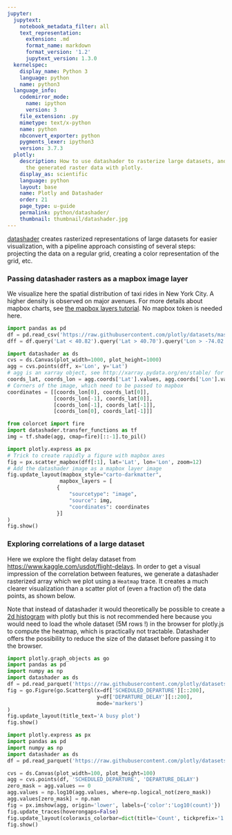```yaml
---
jupyter:
  jupytext:
    notebook_metadata_filter: all
    text_representation:
      extension: .md
      format_name: markdown
      format_version: '1.2'
      jupytext_version: 1.3.0
  kernelspec:
    display_name: Python 3
    language: python
    name: python3
  language_info:
    codemirror_mode:
      name: ipython
      version: 3
    file_extension: .py
    mimetype: text/x-python
    name: python
    nbconvert_exporter: python
    pygments_lexer: ipython3
    version: 3.7.3
  plotly:
    description: How to use datashader to rasterize large datasets, and visualize
      the generated raster data with plotly.
    display_as: scientific
    language: python
    layout: base
    name: Plotly and Datashader
    order: 21
    page_type: u-guide
    permalink: python/datashader/
    thumbnail: thumbnail/datashader.jpg
---
```


[datashader](https://datashader.org/) creates rasterized representations of large datasets for easier visualization, with a pipeline approach consisting of several steps: projecting the data on a regular grid, creating a color representation of the grid, etc.

### Passing datashader rasters as a mapbox image layer

We visualize here the spatial distribution of taxi rides in New York City. A higher density
is observed on major avenues. For more details about mapbox charts, see [the mapbox layers tutorial](/python/mapbox-layers). No mapbox token is needed here.

```python
import pandas as pd
df = pd.read_csv('https://raw.githubusercontent.com/plotly/datasets/master/uber-rides-data1.csv')
dff = df.query('Lat < 40.82').query('Lat > 40.70').query('Lon > -74.02').query('Lon < -73.91')

import datashader as ds
cvs = ds.Canvas(plot_width=1000, plot_height=1000)
agg = cvs.points(dff, x='Lon', y='Lat')
# agg is an xarray object, see http://xarray.pydata.org/en/stable/ for more details
coords_lat, coords_lon = agg.coords['Lat'].values, agg.coords['Lon'].values
# Corners of the image, which need to be passed to mapbox
coordinates = [[coords_lon[0], coords_lat[0]],
               [coords_lon[-1], coords_lat[0]],
               [coords_lon[-1], coords_lat[-1]],
               [coords_lon[0], coords_lat[-1]]]

from colorcet import fire
import datashader.transfer_functions as tf
img = tf.shade(agg, cmap=fire)[::-1].to_pil()

import plotly.express as px
# Trick to create rapidly a figure with mapbox axes
fig = px.scatter_mapbox(dff[:1], lat='Lat', lon='Lon', zoom=12)
# Add the datashader image as a mapbox layer image
fig.update_layout(mapbox_style="carto-darkmatter",
                 mapbox_layers = [
                {
                    "sourcetype": "image",
                    "source": img,
                    "coordinates": coordinates
                }]
)
fig.show()
```

### Exploring correlations of a large dataset

Here we explore the flight delay dataset from https://www.kaggle.com/usdot/flight-delays. In order to get a visual impression of the correlation between features, we generate a datashader rasterized array which we plot using a `Heatmap` trace. It creates a much clearer visualization than a scatter plot of (even a fraction of) the data points, as shown below.

Note that instead of datashader it would theoretically be possible to create a [2d histogram](/python/2d-histogram-contour/) with plotly but this is not recommended here because you would need to load the whole dataset (5M rows !) in the browser for plotly.js to compute the heatmap, which is practically not tractable. Datashader offers the possibility to reduce the size of the dataset before passing it to the browser.

```python
import plotly.graph_objects as go
import pandas as pd
import numpy as np
import datashader as ds
df = pd.read_parquet('https://raw.githubusercontent.com/plotly/datasets/master/2015_flights.parquet')
fig = go.Figure(go.Scattergl(x=df['SCHEDULED_DEPARTURE'][::200],
                             y=df['DEPARTURE_DELAY'][::200],
                             mode='markers')
)
fig.update_layout(title_text='A busy plot')
fig.show()
```

```python
import plotly.express as px
import pandas as pd
import numpy as np
import datashader as ds
df = pd.read_parquet('https://raw.githubusercontent.com/plotly/datasets/master/2015_flights.parquet')

cvs = ds.Canvas(plot_width=100, plot_height=100)
agg = cvs.points(df, 'SCHEDULED_DEPARTURE', 'DEPARTURE_DELAY')
zero_mask = agg.values == 0
agg.values = np.log10(agg.values, where=np.logical_not(zero_mask))
agg.values[zero_mask] = np.nan
fig = px.imshow(agg, origin='lower', labels={'color':'Log10(count)'})
fig.update_traces(hoverongaps=False)
fig.update_layout(coloraxis_colorbar=dict(title='Count', tickprefix='1.e'))
fig.show()
```

```python

```
